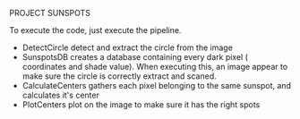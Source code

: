 PROJECT SUNSPOTS

To execute the code, just execute the pipeline. 
- DetectCircle detect and extract the circle from the image
- SunspotsDB creates a database containing every dark pixel ( coordinates and shade value). When executing this, an image appear to make sure the circle is correctly extract and scaned.
- CalculateCenters gathers each pixel belonging to the same sunspot, and calculates it's center
- PlotCenters plot on the image to make sure it has the right spots 
